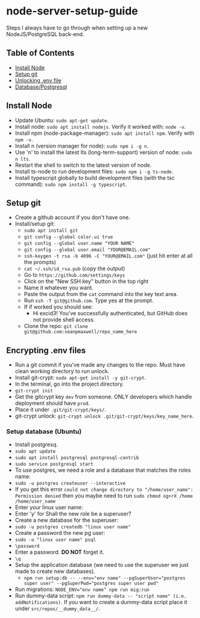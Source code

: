 # node-server-setup-guide
Steps I always have to go through when setting up a new NodeJS/PostgreSQL back-end.


## Table of Contents ##
* [Install Node](#install-node)
* [Setup git](#setup-git)
* [Unlocking .env file](#encrypt)
* [Database/Postgresql](#database-psql)


## <a name="install-node"></a> Install Node ##
- Update Ubuntu: `sudo apt-get update`.
- Install node: `sudo apt install nodejs`. Verify it worked with: `node -v`.
- Install npm (node-package-manager): `sudo apt install npm`. Verify with `npm -v`.
- Install n (version manager for node): `sudo npm i -g n`.
- Use 'n' to install the latest lts (long-term-support) version of node: `sudo n lts`.
- Restart the shell to switch to the latest version of node.
- Install ts-node to run development files: `sudo npm i -g ts-node`.
- Install typescript globally to build development files (with the tsc command): `sudo npm install -g typescript`.


## <a name="setup-git"></a> Setup git ##
- Create a github account if you don't have one. 
- Install/setup git:
    - `sudo apt install git`
    - `git config --global color.ui true`
    - `git config --global user.name "YOUR NAME"`
    - `git config --global user.email "YOUR@EMAIL.com"`
    - `ssh-keygen -t rsa -b 4096 -C "YOUR@EMAIL.com"` (just hit enter at all the prompts)
    - `cat ~/.ssh/id_rsa.pub` (copy the output)
    - Go to `https://github.com/settings/keys`
    - Click on the "New SSH key" button in the top right
    - Name it whatever you want.
    - Paste the output from the `cat` command into the key text area.
    - Run `ssh -T git@github.com`. Type yes at the prompt.
    - If if worked you should see:
        - Hi excid3! You've successfully authenticated, but GitHub does not provide shell access.
    - Clone the repo: `git clone git@github.com:seanpmaxwell/repo_name_here`


## <a name="encrypt"></a> Encrypting .env files ##
- Run a git commit if you've made any changes to the repo. Must have clean working directory to run unlock.
- Install git-crypt: `sudo apt-get install -y git-crypt`.
- In the terminal, go into the project directory.
- `git-crypt init`
- Get the gitcrypt key `dev` from someone. ONLY developers which handle deployment should have `prod`. 
- Place it under `.git/git-crypt/keys/`.
- git-crypt unlock: `git-crypt unlock .git/git-crypt/keys/key_name_here`.


### <a name="database-psql"></a> Setup database (Ubuntu)
- Install postgresq.
 - `sudo apt update`
 - `sudo apt install postgresql postgresql-contrib`
 - `sudo service postgresql start`
- To use postgres, we need a role and a database that matches the roles name:
 - `sudo -u postgres createuser --interactive`
  - If you get this error `could not change directory to "/home/user_name": Permission denied` then you maybe need to run `sudo chmod og+rX /home /home/user_name`
  - Enter your linux user name:
  - Enter 'y' for Shall the new role be a superuser?
- Create a new database for the superuser: 
 - `sudo -u postgres createdb "linux user name"`
- Create a password the new pg user: 
 - `sudo -u "linux user name" psql`
 - `\password`
 - Enter a password. <b>DO NOT</b> forget it.
 - `\q`
- Setup the application database (we need to use the superuser we just made to create new databases).
  - `npm run setup:db -- --env="env name" --pgSuperUser="postgres super user" --pgSuperPwd="postgres super user pwd"`
- Run migrations: `NODE_ENV="env name" npm run mig:run`
- Run dummy-data script: `npm run dummy-data -- "script name" (i.e. addNotifications)`. If you want to create a dummy-data script place it under `src/repos/__dummy_data__/`.

